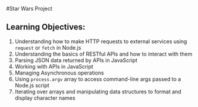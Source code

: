 #Star Wars Project
## Learning Objectives:
1. Understanding how to make HTTP requests to external services using `request` or `fetch` in Node.js
2. Understanding the basics of RESTful APIs and how to interact with them
3. Parsing JSON data returned by APIs in JavaScript
4. Working with APIs in JavaScript
5. Managing Asynchronous operations
6. Using `process.argv` array to access command-line args passed to a Node.js script
7. Iterating over arrays and manipulating data structures to format and display character names
